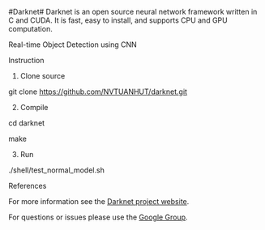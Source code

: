 #Darknet#
Darknet is an open source neural network framework written in C and CUDA. It is fast, easy to install, and supports CPU and GPU computation.

Real-time Object Detection using CNN

Instruction

1. Clone source

git clone https://github.com/NVTUANHUT/darknet.git

2. Compile

cd darknet

make

3. Run

./shell/test_normal_model.sh


References

For more information see the [Darknet project website](http://pjreddie.com/darknet).

For questions or issues please use the [Google Group](https://groups.google.com/forum/#!forum/darknet).
